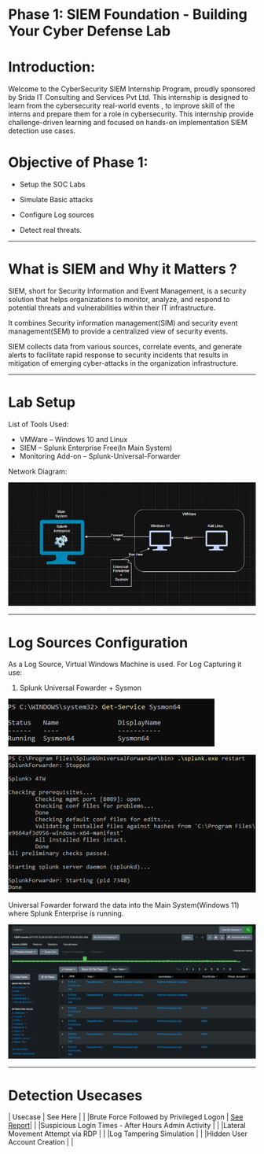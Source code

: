 # Phase 1: SIEM Foundation - Building Your Cyber Defense Lab



# Introduction:

Welcome to the CyberSecurity SIEM Internship Program, proudly sponsored by Srida IT Consulting and Services Pvt Ltd.
This internship is designed to learn from the cybersecurity real-world events , to improve skill of the interns and prepare them for a role in cybersecurity.
This internship provide challenge-driven learning  and focused on hands-on implementation SIEM detection use cases.



# Objective of Phase 1:

* Setup the SOC Labs

* Simulate Basic attacks

* Configure Log sources

* Detect real threats.

***********        **************

# What is SIEM and Why it Matters ?


SIEM, short for Security Information and Event Management, is a security solution that helps organizations to monitor, analyze, and respond to potential threats and vulnerabilities within their IT infrastructure.

It combines Security information management(SIM) and security event management(SEM) to provide a centralized view of security events.

SIEM collects data from various sources, correlate events, and generate alerts to facilitate rapid response to security incidents that results in mitigation of emerging cyber-attacks in the organization infrastructure.


***********        **************


# Lab Setup

List of Tools Used:
* VMWare – Windows 10 and Linux 
* SIEM – Splunk Enterprise Free(In Main System)
* Monitoring Add-on – Splunk-Universal-Forwarder

Network Diagram:

![SetUp](<screenshorts/Screenshot 2025-05-17 113039.png>)



***********        **************


# Log Sources Configuration

As a Log Source, Virtual Windows Machine is used. For Log Capturing it use:
1) Splunk Universal Fowarder + Sysmon
   
![Sysmon](<screenshorts/Screenshot 2025-05-15 125229.png>)

![Forwarder](<screenshorts/Screenshot 2025-05-17 130801-1.png>)

Universal Fowarder forward the data into the Main System(Windows 11) where Splunk Enterprise is running.

![Splunk](<screenshorts/Screenshot 2025-05-17 113437.png>)


***********        **************


# Detection Usecases

| Usecase                                               |    See Here                                             |
|
|Brute Force Followed by Privileged Logon               |  [See Report](reports/REPORT-1-Brute-force-Detection.md)|
|
|Suspicious Login Times - After Hours Admin Activity    |
|
|Lateral Movement Attempt via RDP                       |
|
|Log Tampering Simulation                               |
|
|Hidden User Account Creation                           |
|


